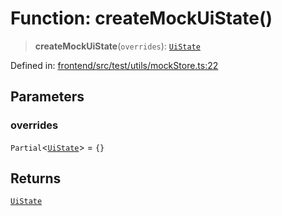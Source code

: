 # Function: createMockUiState()

> **createMockUiState**(`overrides`): [`UiState`](../../../../store/slices/uiSlice/type-aliases/UiState.md)

Defined in: [frontend/src/test/utils/mockStore.ts:22](https://github.com/lsendel/sass/blob/ca8b2b87627589617e0de57047e1f50d53e78078/frontend/src/test/utils/mockStore.ts#L22)

## Parameters

### overrides

`Partial`\<[`UiState`](../../../../store/slices/uiSlice/type-aliases/UiState.md)\> = `{}`

## Returns

[`UiState`](../../../../store/slices/uiSlice/type-aliases/UiState.md)

